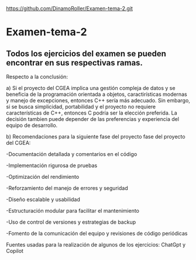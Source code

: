 https://github.com/DinamoRoller/Examen-tema-2.git
# Examen-tema-2

## Todos los ejercicios del examen se pueden encontrar en sus respectivas ramas. 

Respecto a la conclusión:

a) Si el proyecto del CGEA implica una gestión compleja de datos y se beneficia de la programación orientada a objetos, caractirísticas modernas y manejo de excepciones, entonces C++ sería más adecuado. Sin embargo, si se busca simplicidad, portabilidad y el proyecto no requiere características de C++, entonces C podría ser la elección preferida. La decisión tambien puede depender de las preferencias y experiencia del equipo de desarrollo.

b) Recomendaciones para la siguiente fase del proyecto fase del proyecto del CGEA:

-Documentación detallada y comentarios en el código

-Implementación rigurosa de pruebas

-Optimización del rendimiento

-Reforzamiento del manejo de errores y seguridad

-Diseño escalable y usabilidad

-Estructuración modular para facilitar el mantenimiento

-Uso de control de versiones y estrategias de backup

-Fomento de la comunicación del equipo y revisiones de código periódicas


Fuentes usadas para la realización de algunos de los ejercicios: ChatGpt y Copilot
